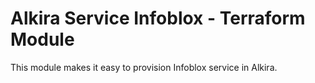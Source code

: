 # Alkira Service Infoblox - Terraform Module
This module makes it easy to provision Infoblox service in Alkira.